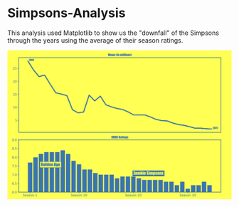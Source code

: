 # Simpsons-Analysis

This analysis used Matplotlib to show us the "downfall" of the Simpsons through the years using the average of their season ratings.

![Screenshot 2023-06-27 at 12.48.41.png](Screenshot%202023-06-27%20at%2012.48.41.png)